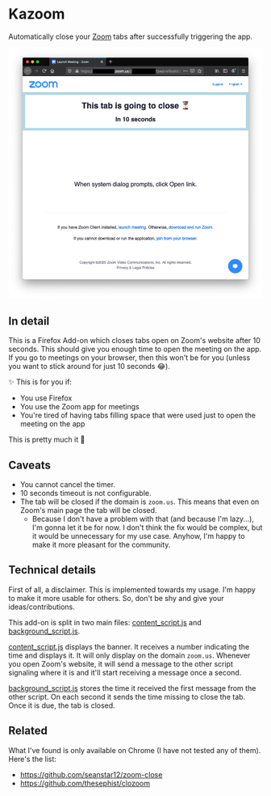 # Kazoom

Automatically close your [Zoom](https://zoom.us/) tabs after successfully triggering the app.

![Zoom example](./zoom-example.png)

## In detail

This is a Firefox Add-on which closes tabs open on Zoom's website after 10 seconds. This should give you enough time to open the meeting on the app. If you go to meetings on your browser, then this won't be for you (unless you want to stick around for just 10 seconds :joy:).

:sparkles: This is for you if:

- You use Firefox
- You use the Zoom app for meetings
- You're tired of having tabs filling space that were used just to open the meeting on the app

This is pretty much it :blue_heart:

## Caveats

- You cannot cancel the timer.
- 10 seconds timeout is not configurable.
- The tab will be closed if the domain is `zoom.us`. This means that even on Zoom's main page the tab will be closed.
  - Because I don't have a problem with that (and because I'm lazy...), I'm gonna let it be for now. I don't think the fix would be complex, but it would be unnecessary for my use case. Anyhow, I'm happy to make it more pleasant for the community.

## Technical details

First of all, a disclaimer.
This is implemented towards my usage. I'm happy to make it more usable for others. So, don't be shy and give your ideas/contributions.

This add-on is split in two main files: [content_script.js](./content_script.js) and [background_script.js](./background_script.js).

[content_script.js](./content_script.js) displays the banner. It receives a number indicating the time and displays it. It will only display on the domain `zoom.us`. Whenever you open Zoom's website, it will send a message to the other script signaling where it is and it'll start receiving a message once a second.

[background_script.js](./background_script.js) stores the time it received the first message from the other script. On each second it sends the time missing to close the tab. Once it is due, the tab is closed.

## Related

What I've found is only available on Chrome (I have not tested any of them). Here's the list:

- https://github.com/seanstar12/zoom-close
- https://github.com/thesephist/clozoom
